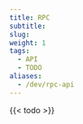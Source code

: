 ```yaml
---
title: RPC
subtitle: 
slug:
weight: 1
tags:
  - API
  - TODO
aliases:
  - /dev/rpc-api
---
```


{{< todo >}}